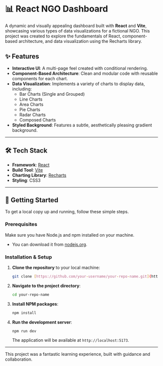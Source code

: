 # 📊 React NGO Dashboard

A dynamic and visually appealing dashboard built with **React** and **Vite**, showcasing various types of data visualizations for a fictional NGO. This project was created to explore the fundamentals of React, component-based architecture, and data visualization using the Recharts library.



## ✨ Features

- **Interactive UI**: A multi-page feel created with conditional rendering.
- **Component-Based Architecture**: Clean and modular code with reusable components for each chart.
- **Data Visualization**: Implements a variety of charts to display data, including:
  - Bar Charts (Single and Grouped)
  - Line Charts
  - Area Charts
  - Pie Charts
  - Radar Charts
  - Composed Charts
- **Styled Background**: Features a subtle, aesthetically pleasing gradient background.

---

## 🛠️ Tech Stack

- **Framework**: [React](https://react.dev/)
- **Build Tool**: [Vite](https://vitejs.dev/)
- **Charting Library**: [Recharts](https://recharts.org/)
- **Styling**: CSS3

---

## 🚀 Getting Started

To get a local copy up and running, follow these simple steps.

### Prerequisites

Make sure you have Node.js and npm installed on your machine.
- You can download it from [nodejs.org](https://nodejs.org/).

### Installation & Setup

1.  **Clone the repository** to your local machine:
    ```sh
    git clone [https://github.com/your-username/your-repo-name.git](https://github.com/your-username/your-repo-name.git)
    ```
2.  **Navigate to the project directory**:
    ```sh
    cd your-repo-name
    ```
3.  **Install NPM packages**:
    ```sh
    npm install
    ```
4.  **Run the development server**:
    ```sh
    npm run dev
    ```
    The application will be available at `http://localhost:5173`.

---

This project was a fantastic learning experience, built with guidance and collaboration.
